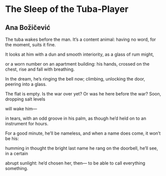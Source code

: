 # The Sleep of the Tuba-Player
## Ana Božičević
The tuba wakes before the man. It’s a content animal:
having no word, for the moment, suits it fine.

It looks at him with a dun and smooth
interiority, as a glass of rum might,

or a worn number on an apartment building:
his hands, crossed on the chest, rise and fall with breathing.

In the dream, he’s ringing the bell now; climbing,
unlocking the door, peering into a glass.

The flat is empty. Is the war over yet? Or
was he here before the war? Soon, dropping salt levels

will wake him—

in tears, with an odd groove in his palm, as though
he’d held on to an instrument for hours.

For a good minute, he’ll be nameless, and when
a name does come, it won’t be his:

humming in thought the bright last name
he rang on the doorbell, he’ll see, in a certain

abrupt sunlight: he’d chosen
her, then—
to be able to call everything something.